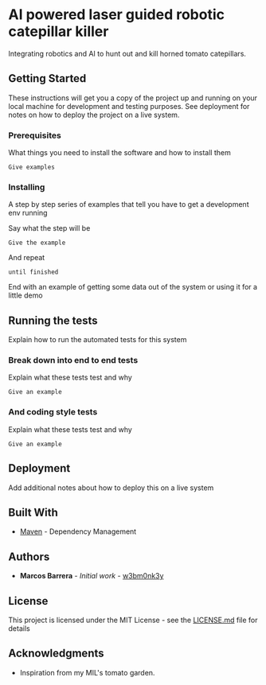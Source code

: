 # AI powered laser guided robotic catepillar killer

Integrating robotics and AI to hunt out and kill horned tomato catepillars.

## Getting Started

These instructions will get you a copy of the project up and running on your local machine for development and testing purposes. See deployment for notes on how to deploy the project on a live system.

### Prerequisites

What things you need to install the software and how to install them

```
Give examples
```

### Installing

A step by step series of examples that tell you have to get a development env running

Say what the step will be

```
Give the example
```

And repeat

```
until finished
```

End with an example of getting some data out of the system or using it for a little demo

## Running the tests

Explain how to run the automated tests for this system

### Break down into end to end tests

Explain what these tests test and why

```
Give an example
```

### And coding style tests

Explain what these tests test and why

```
Give an example
```

## Deployment

Add additional notes about how to deploy this on a live system

## Built With

* [Maven](https://maven.apache.org/) - Dependency Management

## Authors

* **Marcos Barrera** - *Initial work* - [w3bm0nk3y](https://github.com/w3bm0nk3y)

## License

This project is licensed under the MIT License - see the [LICENSE.md](LICENSE.md) file for details

## Acknowledgments

* Inspiration from my MIL's tomato garden.




